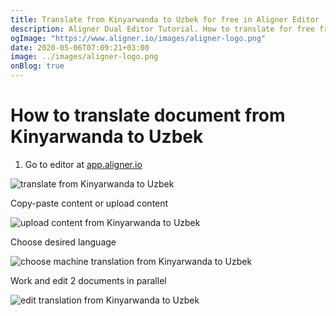 ```yaml
---
title: Translate from Kinyarwanda to Uzbek for free in Aligner Editor
description: Aligner Dual Editor Tutorial. How to translate for free from Kinyarwanda to Uzbek. Aligner is multilingual document management platform. 
ogImage: "https://www.aligner.io/images/aligner-logo.png"
date: 2020-05-06T07:09:21+03:00
image: ../images/aligner-logo.png
onBlog: true
---
```


# How to translate document from Kinyarwanda to Uzbek

1. Go to editor at [app.aligner.io](https://app.aligner.io "Aligner App web page")

![translate from Kinyarwanda to Uzbek](../aligner-blank-editor.png "translate from Kinyarwanda to Uzbek")

Copy-paste content or upload content

![upload content from Kinyarwanda to Uzbek](../aligner-uploaded-document.png "upload content from Kinyarwanda to Uzbek")

Choose desired language

![choose machine translation from Kinyarwanda to Uzbek](../aligner-language-dropdown.png "choose machine translation from Kinyarwanda to Uzbek")

Work and edit 2 documents in parallel

![edit translation from Kinyarwanda to Uzbek](../aligner-double-sitded-editor.png "edit translation from Kinyarwanda to Uzbek")

